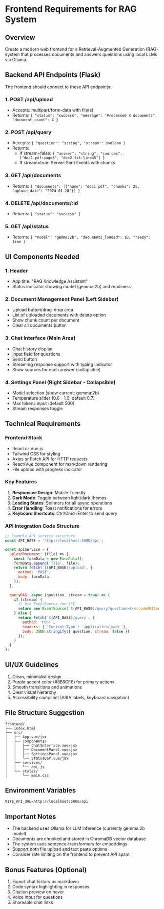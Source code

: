 # Frontend Requirements for RAG System

## Overview
Create a modern web frontend for a Retrieval-Augmented Generation (RAG) system that processes documents and answers questions using local LLMs via Ollama.

## Backend API Endpoints (Flask)
The frontend should connect to these API endpoints:

### 1. POST /api/upload
- Accepts: multipart/form-data with file(s)
- Returns: `{ "status": "success", "message": "Processed X documents", "document_count": X }`

### 2. POST /api/query
- Accepts: `{ "question": "string", "stream": boolean }`
- Returns: 
  - If stream=false: `{ "answer": "string", "sources": ["doc1.pdf:page3", "doc2.txt:line45"] }`
  - If stream=true: Server-Sent Events with chunks

### 3. GET /api/documents
- Returns: `{ "documents": [{"name": "doc1.pdf", "chunks": 25, "upload_date": "2024-01-20"}] }`

### 4. DELETE /api/documents/:id
- Returns: `{ "status": "success" }`

### 5. GET /api/status
- Returns: `{ "model": "gemma:2b", "documents_loaded": 10, "ready": true }`

## UI Components Needed

### 1. Header
- App title: "RAG Knowledge Assistant"
- Status indicator showing model (gemma:2b) and readiness

### 2. Document Management Panel (Left Sidebar)
- Upload button/drag-drop area
- List of uploaded documents with delete option
- Show chunk count per document
- Clear all documents button

### 3. Chat Interface (Main Area)
- Chat history display
- Input field for questions
- Send button
- Streaming response support with typing indicator
- Show sources for each answer (collapsible)

### 4. Settings Panel (Right Sidebar - Collapsible)
- Model selection (show current: gemma:2b)
- Temperature slider (0.0 - 1.0, default 0.7)
- Max tokens input (default 500)
- Stream responses toggle

## Technical Requirements

### Frontend Stack
- React or Vue.js
- Tailwind CSS for styling
- Axios or Fetch API for HTTP requests
- React/Vue component for markdown rendering
- File upload with progress indicator

### Key Features
1. **Responsive Design**: Mobile-friendly
2. **Dark Mode**: Toggle between light/dark themes
3. **Loading States**: Spinners for all async operations
4. **Error Handling**: Toast notifications for errors
5. **Keyboard Shortcuts**: Ctrl/Cmd+Enter to send query

### API Integration Code Structure
```javascript
// Example API service structure
const API_BASE = 'http://localhost:5000/api';

const apiService = {
  uploadDocument: (file) => {
    const formData = new FormData();
    formData.append('file', file);
    return fetch(`${API_BASE}/upload`, {
      method: 'POST',
      body: formData
    });
  },
  
  queryRAG: async (question, stream = true) => {
    if (stream) {
      // Use EventSource for SSE
      return new EventSource(`${API_BASE}/query?question=${encodeURIComponent(question)}`);
    } else {
      return fetch(`${API_BASE}/query`, {
        method: 'POST',
        headers: { 'Content-Type': 'application/json' },
        body: JSON.stringify({ question, stream: false })
      });
    }
  }
};
```

## UI/UX Guidelines
1. Clean, minimalist design
2. Purple accent color (#8B5CF6) for primary actions
3. Smooth transitions and animations
4. Clear visual hierarchy
5. Accessibility compliant (ARIA labels, keyboard navigation)

## File Structure Suggestion
```
frontend/
├── index.html
├── src/
│   ├── App.vue/jsx
│   ├── components/
│   │   ├── ChatInterface.vue/jsx
│   │   ├── DocumentPanel.vue/jsx
│   │   ├── SettingsPanel.vue/jsx
│   │   └── StatusBar.vue/jsx
│   ├── services/
│   │   └── api.js
│   └── styles/
│       └── main.css
```

## Environment Variables
```
VITE_API_URL=http://localhost:5000/api
```

## Important Notes
- The backend uses Ollama for LLM inference (currently gemma:2b model)
- Documents are chunked and stored in ChromaDB vector database
- The system uses sentence-transformers for embeddings
- Support both file upload and text paste options
- Consider rate limiting on the frontend to prevent API spam

## Bonus Features (Optional)
1. Export chat history as markdown
2. Code syntax highlighting in responses
3. Citation preview on hover
4. Voice input for questions
5. Shareable chat links